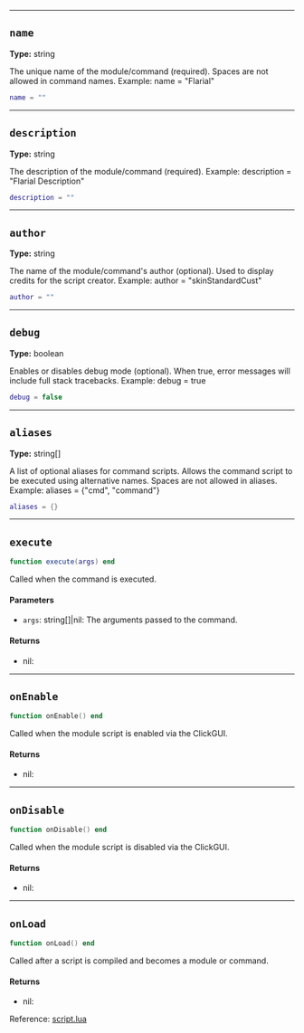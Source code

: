 -----

## `name`
**Type:** string

The unique name of the module/command (required).
Spaces are not allowed in command names.
Example: name = "Flarial"

```lua
name = ""
```

-----

## `description`
**Type:** string

The description of the module/command (required).
Example: description = "Flarial Description"

```lua
description = ""
```

-----

## `author`
**Type:** string

The name of the module/command's author (optional).
Used to display credits for the script creator.
Example: author = "skinStandardCust"

```lua
author = ""
```

-----

## `debug`
**Type:** boolean

Enables or disables debug mode (optional).
When true, error messages will include full stack tracebacks.
Example: debug = true

```lua
debug = false
```

-----

## `aliases`
**Type:** string[]

A list of optional aliases for command scripts.
Allows the command script to be executed using alternative names.
Spaces are not allowed in aliases.
Example: aliases = {"cmd", "command"}

```lua
aliases = {}
```

-----

## `execute`
```lua
function execute(args) end
```
Called when the command is executed.

#### Parameters
- `args`: string[]|nil: The arguments passed to the command.
#### Returns
- nil: 

-----

## `onEnable`
```lua
function onEnable() end
```
Called when the module script is enabled via the ClickGUI.

#### Returns
- nil: 

-----

## `onDisable`
```lua
function onDisable() end
```
Called when the module script is disabled via the ClickGUI.

#### Returns
- nil: 

-----

## `onLoad`
```lua
function onLoad() end
```
Called after a script is compiled and becomes a module or command.

#### Returns
- nil:

Reference: [script.lua](https://github.com/flarialmc/scripting-wiki/tree/main/autocomplete/script.lua)